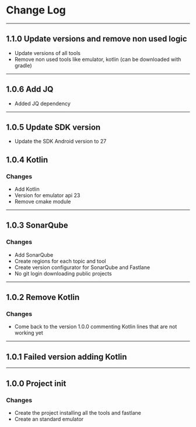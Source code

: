 # Change Log
-----
## 1.1.0 Update versions and remove non used logic
* Update versions of all tools
* Remove non used tools like emulator, kotlin (can be downloaded with gradle)

-----
## 1.0.6 Add JQ
* Added JQ dependency

-----
## 1.0.5 Update SDK version
* Update the SDK Android version to 27

## 1.0.4 Kotlin
### Changes
* Add Kotlin
* Version for emulator api 23
* Remove cmake module

-----
## 1.0.3 SonarQube
### Changes
* Add SonarQube
* Create regions for each topic and tool
* Create version configurator for SonarQube and Fastlane
* No git login downloading public projects

-----
## 1.0.2 Remove Kotlin
### Changes
* Come back to the version 1.0.0 commenting Kotlin lines that are not working yet

-----
## 1.0.1 Failed version adding Kotlin

----
## 1.0.0 Project init
### Changes
* Create the project installing all the tools and fastlane
* Create an standard emulator